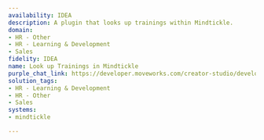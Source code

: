 ```yaml
---
availability: IDEA
description: A plugin that looks up trainings within Mindtickle.
domain:
- HR - Other
- HR - Learning & Development
- Sales
fidelity: IDEA
name: Look up Trainings in Mindtickle
purple_chat_link: https://developer.moveworks.com/creator-studio/developer-tools/purple-chat?conversation=%7B%22startTimestamp%22%3A%2211%3A43+AM%22%2C%22messages%22%3A%5B%7B%22role%22%3A%22user%22%2C%22parts%22%3A%5B%7B%22richText%22%3A%22Do+we+have+any+competitive+training+available+in+MindTickle%3F%22%7D%5D%7D%2C%7B%22role%22%3A%22assistant%22%2C%22parts%22%3A%5B%7B%22reasoningSteps%22%3A%5B%7B%22status%22%3A%22success%22%2C%22richText%22%3A%22%3Cp%3E%E2%9C%85+Working+on+%3Cb%3ETraining%3C%2Fb%3E%3Cbr%3E%E2%8F%B3+Calling+Plugin+%3Cb%3ECompetitive+Training%3C%2Fb%3E%3C%2Fp%3E%22%7D%5D%7D%2C%7B%22richText%22%3A%22I+found+a+couple+of+competitive+training+courses+on+MindTickle+that+might+interest+you%3A%3Cbr%3E%3Cb%3ECompetitive+Strategies+in+Tech%3A%3C%2Fb%3E+Understand+and+counteract+competitive+moves+in+the+tech+industry.%3Cbr%3E%3Cb%3EMarket+Analysis+101%3A%3C%2Fb%3E+Analyze+and+predict+market+trends+to+stay+ahead+of+the+competition.%3Cbr%3EWould+you+like+to+access+these+trainings+now%3F%22%7D%5D%7D%5D%7D
solution_tags:
- HR - Learning & Development
- HR - Other
- Sales
systems:
- mindtickle

---
```

